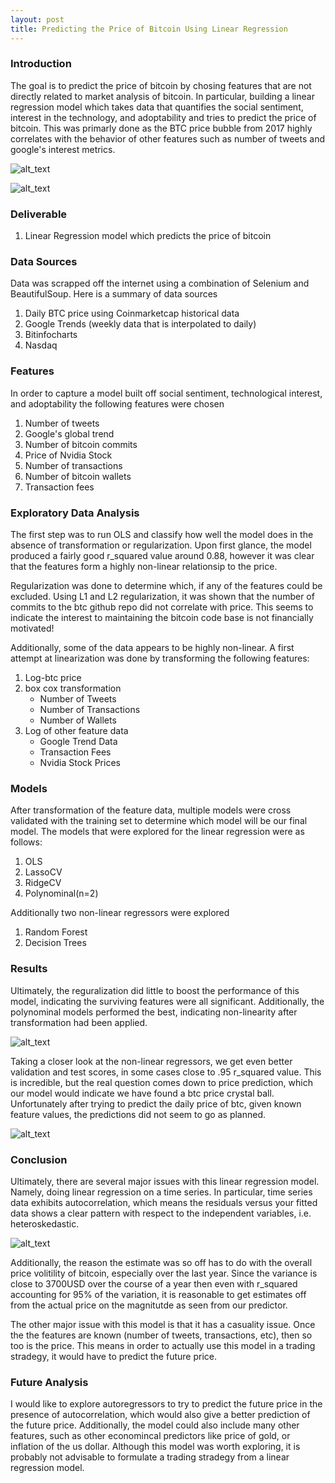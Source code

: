 ```yaml
---
layout: post
title: Predicting the Price of Bitcoin Using Linear Regression 
---
```

### Introduction
The goal is to predict the price of bitcoin by chosing features that are not directly
related to market analysis of bitcoin. In particular, building a linear regression model
which takes data that quantifies the social sentiment, interest in the technology, and
adoptability and tries to predict the price of bitcoin. This was primarly done as the
BTC price bubble from 2017 highly correlates with the behavior of other features such
as number of tweets and google's interest metrics.

![alt_text](https://raw.githubusercontent.com/MCassetti/MCassetti.github.io/master/public/Price_bubble.png)


![alt_text](https://raw.githubusercontent.com/MCassetti/MCassetti.github.io/master/public/price_correlations.png)

### Deliverable
1. Linear Regression model which predicts the price of bitcoin 

### Data Sources
Data was scrapped off the internet using a combination of Selenium and BeautifulSoup.
Here is a summary of data sources
1. Daily BTC price using Coinmarketcap historical data 
2. Google Trends (weekly data that is interpolated to daily)
3. Bitinfocharts 
4. Nasdaq


### Features
In order to capture a model built off social sentiment, technological interest, and adoptability the
following features were chosen
1. Number of tweets
2. Google's global trend
3. Number of bitcoin commits
4. Price of Nvidia Stock 
5. Number of transactions
6. Number of bitcoin wallets
7. Transaction fees

### Exploratory Data Analysis
The first step was to run OLS and classify how well the model does in the absence 
of transformation or regularization.
Upon first glance, the model produced a fairly good r_squared value around 0.88, however it was clear that the features form a highly non-linear relationsip to the price. 

Regularization was done to determine which, if any of the features could be excluded. Using L1 and L2 regularization, it was shown that the number of commits to the btc github repo did not correlate with price. This seems to indicate the interest to maintaining the bitcoin code base is not financially motivated!

Additionally, some of the data appears to be highly non-linear. A first attempt at linearization was done by transforming the following features:
1. Log-btc price 
2. box cox transformation 
    - Number of Tweets
    - Number of Transactions
    - Number of Wallets
3. Log of other feature data
    - Google Trend Data
    - Transaction Fees
    - Nvidia Stock Prices

### Models

After transformation of the feature data, multiple models were cross validated with the training set to determine which model will be our final model.
The models that were explored for the linear regression were as follows:
1. OLS
2. LassoCV
3. RidgeCV
4. Polynominal(n=2)

Additionally two non-linear regressors were explored
1. Random Forest
2. Decision Trees


### Results
Ultimately, the reguralization did little to boost the performance of this model, indicating the surviving features were all significant.
Additionally, the polynominal models performed the best, indicating non-linearity after transformation had been applied. 

![alt_text](https://raw.githubusercontent.com/MCassetti/MCassetti.github.io/master/public/polynomial.png)


Taking a closer look at the non-linear regressors, we get even better validation and test scores, in some cases close to .95 r_squared value. This is incredible, but
the real question comes down to price prediction, which our model would indicate we have found a btc price crystal ball.
Unfortunately after trying to predict the daily price of btc, given known feature values, the predictions did not seem to go as planned.

![alt_text](https://raw.githubusercontent.com/MCassetti/MCassetti.github.io/master/public/random_forest.png)

### Conclusion
Ultimately, there are several major issues with this linear regression model. Namely, doing linear regression on a time series. In particular, time series data exhibits autocorrelation, which means the residuals versus your fitted data shows a clear pattern with respect to the independent variables, i.e. heteroskedastic. 

![alt_text](https://raw.githubusercontent.com/MCassetti/MCassetti.github.io/master/public/residuals.png)

Additionally, the reason the estimate was so off has to do with the overall price volitility of bitcoin, especially over the last year. Since the variance is close to 3700USD over the course of a year then even with r_squared accounting for 95% of the variation, it is reasonable to get estimates off from the actual price on the magnitutde as seen from our predictor. 

The other major issue with this model is that it has a casuality issue. Once the the features are known (number of tweets, transactions, etc), then so too is the price. This means in order to actually use this model in a trading stradegy, it would have to predict the future price.  

### Future Analysis
I would like to explore autoregressors to try to predict the future price in the presence of autocorrelation, which would also give a better prediction of the future price. 
Additionally, the model could also include many other features, such as other economincal predictors like price of gold, or inflation of the us dollar.
Although this model was worth exploring, it is probably not advisable to formulate a trading stradegy from a linear regression model.
